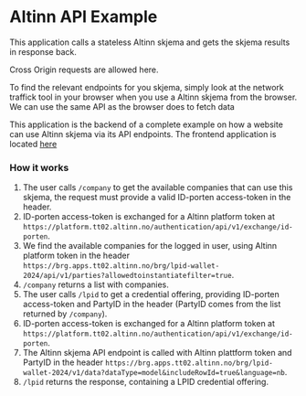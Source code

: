 # Altinn API Example
This application calls a stateless Altinn skjema and gets the skjema results in response back.

Cross Origin requests are allowed here.

To find the relevant endpoints for you skjema, simply look at the network traffick tool in your browser when you use a Altinn skjema from the browser. We can use the same API as the browser does to fetch data

This application is the backend of a complete example on how a website can use Altinn skjema via its API endpoints. The frontend application is located [here](https://github.com/brreg/idporten-vite-spa-example)

### How it works
1. The user calls `/company` to get the available companies that can use this skjema, the request must provide a valid ID-porten access-token in the header.
2. ID-porten access-token is exchanged for a Altinn platform token at `https://platform.tt02.altinn.no/authentication/api/v1/exchange/id-porten`.
3. We find the available companies for the logged in user, using Altinn platform token in the header `https://brg.apps.tt02.altinn.no/brg/lpid-wallet-2024/api/v1/parties?allowedtoinstantiatefilter=true`.
4. `/company` returns a list with companies.
5. The user calls `/lpid` to get a credential offering, providing ID-porten access-token and PartyID in the header (PartyID comes from the list returned by `/company`).
6. ID-porten access-token is exchanged for a Altinn platform token at `https://platform.tt02.altinn.no/authentication/api/v1/exchange/id-porten`.
7. The Altinn skjema API endpoint is called with Altinn plattform token and PartyID in the header `https://brg.apps.tt02.altinn.no/brg/lpid-wallet-2024/v1/data?dataType=model&includeRowId=true&language=nb`.
8. `/lpid` returns the response, containing a LPID credential offering.